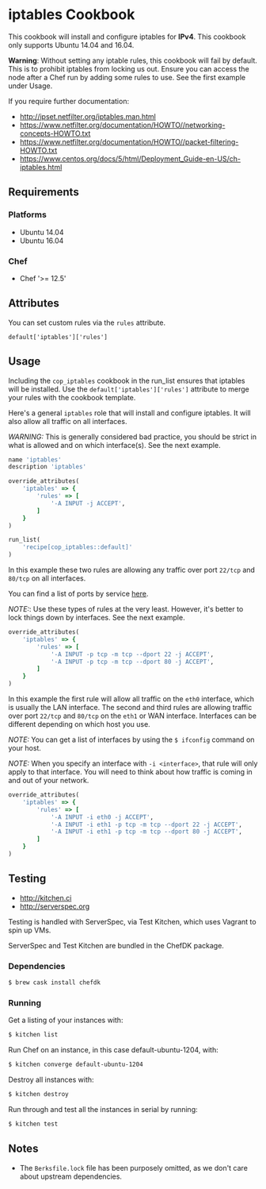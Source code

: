 # iptables Cookbook
This cookbook will install and configure iptables for **IPv4**. This cookbook
only supports Ubuntu 14.04 and 16.04.

**Warning**: Without setting any iptable rules, this cookbook will fail by default.
This is to prohibit iptables from locking us out. Ensure you can access the node
after a Chef run by adding some rules to use. See the first example under Usage.

If you require further documentation:

* http://ipset.netfilter.org/iptables.man.html
* https://www.netfilter.org/documentation/HOWTO//networking-concepts-HOWTO.txt
* https://www.netfilter.org/documentation/HOWTO//packet-filtering-HOWTO.txt
* https://www.centos.org/docs/5/html/Deployment_Guide-en-US/ch-iptables.html

## Requirements
### Platforms
- Ubuntu 14.04
- Ubuntu 16.04

### Chef
- Chef '>= 12.5'

## Attributes
You can set custom rules via the `rules` attribute.

`default['iptables']['rules']`

## Usage
Including the `cop_iptables` cookbook in the run_list ensures that iptables
will be installed. Use the `default['iptables']['rules']` attribute to merge
your rules with the cookbook template.

Here's a general `iptables` role that will install and configure iptables. It
will also allow all traffic on all interfaces.

*WARNING:* This is generally considered bad practice, you should be strict in what
is allowed and on which interface(s). See the next example.

```ruby
name 'iptables'
description 'iptables'

override_attributes(
    'iptables' => {
        'rules' => [
            '-A INPUT -j ACCEPT',
        ]
    }
)

run_list(
    'recipe[cop_iptables::default]'
)
```

In this example these two rules are allowing any traffic over port `22/tcp` and `80/tcp` on all interfaces.

You can find a list of ports by service
[here](https://en.wikipedia.org/wiki/List_of_TCP_and_UDP_port_numbers).

*NOTE:*: Use these types of rules at the very least. However, it's better to
lock things down by interfaces. See the next example.

```ruby
override_attributes(
    'iptables' => {
        'rules' => [
            '-A INPUT -p tcp -m tcp --dport 22 -j ACCEPT',
            '-A INPUT -p tcp -m tcp --dport 80 -j ACCEPT',
        ]
    }
)
```

In this example the first rule will allow all traffic on the `eth0` interface,
which is usually the LAN interface. The second and third rules are allowing
traffic over port `22/tcp` and `80/tcp` on the `eth1` or WAN interface.
Interfaces can be different depending on which host you use.

*NOTE:* You can get a list of interfaces by using the `$ ifconfig` command on your host.

*NOTE:* When you specify an interface with `-i <interface>`, that rule will only
apply to that interface. You will need to think about how traffic is coming in
and out of your network.

```ruby
override_attributes(
    'iptables' => {
        'rules' => [
            '-A INPUT -i eth0 -j ACCEPT',
            '-A INPUT -i eth1 -p tcp -m tcp --dport 22 -j ACCEPT',
            '-A INPUT -i eth1 -p tcp -m tcp --dport 80 -j ACCEPT',
        ]
    }
)
```

## Testing
* http://kitchen.ci
* http://serverspec.org

Testing is handled with ServerSpec, via Test Kitchen, which uses Vagrant to spin up VMs.

ServerSpec and Test Kitchen are bundled in the ChefDK package.

### Dependencies
```bash
$ brew cask install chefdk
```

### Running
Get a listing of your instances with:

```bash
$ kitchen list
```

Run Chef on an instance, in this case default-ubuntu-1204, with:

```bash
$ kitchen converge default-ubuntu-1204
```

Destroy all instances with:

```bash
$ kitchen destroy
```

Run through and test all the instances in serial by running:

```bash
$ kitchen test
```

## Notes
* The `Berksfile.lock` file has been purposely omitted, as we don't care about upstream dependencies.
